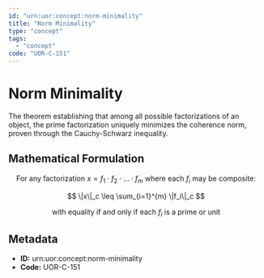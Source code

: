 ```yaml
---
id: "urn:uor:concept:norm-minimality"
title: "Norm Minimality"
type: "concept"
tags:
  - "concept"
code: "UOR-C-151"
---
```


# Norm Minimality

The theorem establishing that among all possible factorizations of an object, the prime factorization uniquely minimizes the coherence norm, proven through the Cauchy-Schwarz inequality.

## Mathematical Formulation

$$
\text{For any factorization } x = f_1 \cdot f_2 \cdot \ldots \cdot f_m \text{ where each } f_i \text{ may be composite:}
$$

$$
\|x\|_c \leq \sum_{i=1}^{m} \|f_i\|_c
$$

$$
\text{with equality if and only if each } f_i \text{ is a prime or unit}
$$

## Metadata

- **ID:** urn:uor:concept:norm-minimality
- **Code:** UOR-C-151

